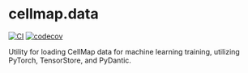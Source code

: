 # cellmap.data

<!-- [![License](https://img.shields.io/pypi/l/cellmap.data.svg?color=green)](https://github.com/janelia-cellmap/cellmap.data/blob/main/LICENSE)
[![PyPI](https://img.shields.io/pypi/v/cellmap.data.svg?color=green)](https://pypi.org/project/cellmap.data)
[![Python Version](https://img.shields.io/pypi/pyversions/cellmap.data.svg?color=green)](https://python.org) -->
[![CI](https://github.com/janelia-cellmap/cellmap.data/actions/workflows/ci.yml/badge.svg)](https://github.com/janelia-cellmap/cellmap.data/actions/workflows/ci.yml)
[![codecov](https://codecov.io/gh/janelia-cellmap/cellmap.data/branch/main/graph/badge.svg)](https://codecov.io/gh/janelia-cellmap/cellmap.data)

Utility for loading CellMap data for machine learning training, utilizing PyTorch, TensorStore, and PyDantic.
